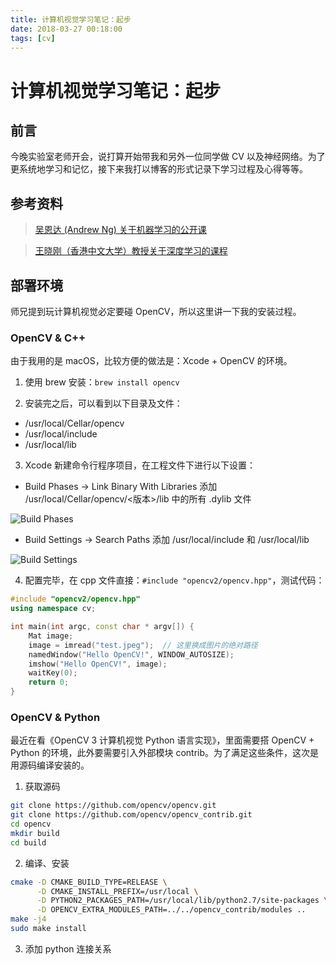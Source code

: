```yaml
---
title: 计算机视觉学习笔记：起步
date: 2018-03-27 00:18:00
tags: [cv]
---
```

# 计算机视觉学习笔记：起步

## 前言

今晚实验室老师开会，说打算开始带我和另外一位同学做 CV 以及神经网络。为了更系统地学习和记忆，接下来我打以博客的形式记录下学习过程及心得等等。

## 参考资料

> [吴恩达 (Andrew Ng) 关于机器学习的公开课](http://open.163.com/special/opencourse/machinelearning.html)

> [王晓刚（香港中文大学）教授关于深度学习的课程](http://www.ee.cuhk.edu.hk/~xgwang/)

## 部署环境

师兄提到玩计算机视觉必定要碰 OpenCV，所以这里讲一下我的安装过程。

### OpenCV & C++

由于我用的是 macOS，比较方便的做法是：Xcode + OpenCV 的环境。

1. 使用 brew 安装：`brew install opencv`

2. 安装完之后，可以看到以下目录及文件：

  + /usr/local/Cellar/opencv
  + /usr/local/include
  + /usr/local/lib

3. Xcode 新建命令行程序项目，在工程文件下进行以下设置：

  + Build Phases -> Link Binary With Libraries 添加 /usr/local/Cellar/opencv/<版本>/lib 中的所有 .dylib 文件

  ![Build Phases](images/setting-1.png)

  + Build Settings -> Search Paths 添加 /usr/local/include 和 /usr/local/lib

  ![Build Settings](images/setting-2.png)

4. 配置完毕，在 cpp 文件直接：`#include "opencv2/opencv.hpp"`，测试代码：

  ```C++
  #include "opencv2/opencv.hpp"
  using namespace cv;

  int main(int argc, const char * argv[]) {
      Mat image;
      image = imread("test.jpeg");  // 这里换成图片的绝对路径
      namedWindow("Hello OpenCV!", WINDOW_AUTOSIZE);
      imshow("Hello OpenCV!", image);
      waitKey(0);
      return 0;
  }
  ```

### OpenCV & Python

最近在看《OpenCV 3 计算机视觉 Python 语言实现》，里面需要搭 OpenCV + Python 的环境，此外要需要引入外部模块 contrib。为了满足这些条件，这次是用源码编译安装的。

1. 获取源码

```sh
git clone https://github.com/opencv/opencv.git
git clone https://github.com/opencv/opencv_contrib.git
cd opencv
mkdir build
cd build
```

2. 编译、安装

```sh
cmake -D CMAKE_BUILD_TYPE=RELEASE \
      -D CMAKE_INSTALL_PREFIX=/usr/local \
      -D PYTHON2_PACKAGES_PATH=/usr/local/lib/python2.7/site-packages \
      -D OPENCV_EXTRA_MODULES_PATH=../../opencv_contrib/modules ..
make -j4
sudo make install
```

3. 添加 python 连接关系

```sh
```